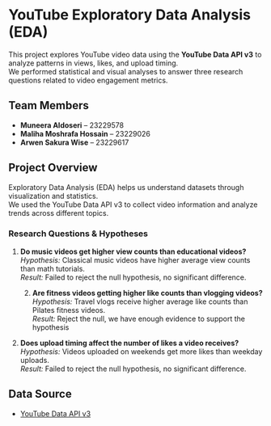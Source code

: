 # YouTube Exploratory Data Analysis (EDA)
This project explores YouTube video data using the **YouTube Data API v3** to analyze patterns in views, likes, and upload timing.  
We performed statistical and visual analyses to answer three research questions related to video engagement metrics.

## Team Members
- **Muneera Aldoseri** – 23229578  
- **Maliha Moshrafa Hossain** – 23229026  
- **Arwen Sakura Wise** – 23229617

## Project Overview
Exploratory Data Analysis (EDA) helps us understand datasets through visualization and statistics.  
We used the YouTube Data API v3 to collect video information and analyze trends across different topics.

### Research Questions & Hypotheses

1. **Do music videos get higher view counts than educational videos?**  
   *Hypothesis:* Classical music videos have higher average view counts than math tutorials.  
   *Result:* Failed to reject the null hypothesis, no significant difference.

   2. **Are fitness videos getting higher like counts than vlogging videos?**  
   *Hypothesis:* Travel vlogs receive higher average like counts than Pilates fitness videos.  
   *Result:* Reject the null, we have enough evidence to support the hypothesis

3. **Does upload timing affect the number of likes a video receives?**  
   *Hypothesis:* Videos uploaded on weekends get more likes than weekday uploads.  
   *Result:* Failed to reject the null hypothesis, no significant difference.

## Data Source
- [YouTube Data API v3](https://developers.google.com/youtube/v3)






